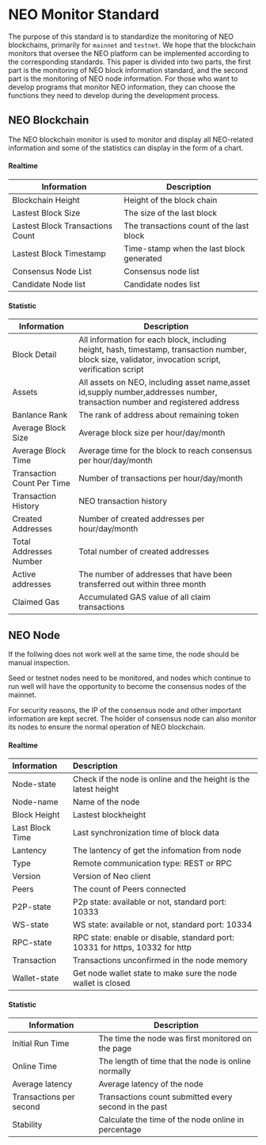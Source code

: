 # NEO Monitor Standard

The purpose of this standard is to standardize the monitoring of NEO blockchains, primarily for `mainnet` and `testnet`. We hope that the blockchain monitors that oversee the NEO platform can be implemented according to the corresponding standards.
This paper is divided into two parts, the first part is the monitoring of NEO block information standard, and the second part is the monitoring of NEO node information. For those who want to develop programs that monitor NEO information, they can choose the functions they need to develop during the development process.



## NEO Blockchain

The NEO blockchain monitor is used to monitor and display all NEO-related information and  some of the statistics  can display in the form of a chart.

#### Realtime

| Information                      | Description                              |
| -------------------------------- | ---------------------------------------- |
| Blockchain Height                | Height of the block chain                |
| Lastest Block Size               | The size of the last block               |
| Lastest Block Transactions Count | The transactions count of the last block |
| Lastest Block  Timestamp         | Time-stamp when the last block generated |
| Consensus Node List              | Consensus node list                      |
| Candidate Node list              | Candidate nodes list                     |

#### Statistic

| Information                | Description                                                  |
| -------------------------- | ------------------------------------------------------------ |
| Block Detail               | All information for each block, including height, hash, timestamp, transaction number, block size, validator, invocation script, verification script |
| Assets                     | All assets on NEO, including asset name,asset id,supply number,addresses number, transaction number and registered address |
| Banlance Rank              | The rank of address about remaining token                    |
| Average Block Size         | Average block size per hour/day/month                        |
| Average Block Time         | Average time for the block to reach consensus per hour/day/month |
| Transaction Count Per Time | Number of transactions per hour/day/month                    |
| Transaction History        | NEO transaction history                                      |
| Created Addresses          | Number of created addresses per hour/day/month               |
| Total Addresses Number     | Total number of created addresses                            |
| Active addresses           | The number of addresses  that have been transferred out within three month |
| Claimed Gas                | Accumulated GAS value of all claim transactions              |



## NEO Node

If the follwing does not work well at the same time, the node should be manual inspection.

Seed or testnet nodes need to be monitored, and nodes which continue to run well will have the opportunity to become the consensus nodes of the mainnet.

For security reasons, the IP of the consensus node and other important information are kept secret. The holder of consensus node can also monitor its nodes to ensure the normal operation of NEO blockchain.

#### Realtime

| Information     | Description                                                  |
| :-------------- | :----------------------------------------------------------- |
| Node-state      | Check if the node is online and the height is the latest height |
| Node-name       | Name of the node                                             |
| Block Height    | Lastest blockheight                                          |
| Last Block Time | Last synchronization time of block data                      |
| Lantency        | The lantency of get the infomation from node                 |
| Type            | Remote communication type: REST or RPC                       |
| Version         | Version of Neo client                                        |
| Peers           | The count of Peers connected                                 |
| P2P-state       | P2p state: available or not, standard port: 10333            |
| WS-state        | WS state: available or not, standard port: 10334             |
| RPC-state       | RPC state: enable or disable, standard port: 10331 for https, 10332 for http |
| Transaction     | Transactions unconfirmed in the node memory                  |
| Wallet-state    | Get node wallet state to make sure the node wallet is closed |

#### Statistic

| Information             | Description                                           |
| ----------------------- | ----------------------------------------------------- |
| Initial Run Time        | The time the node was first monitored on the page     |
| Online Time             | The length of time that the node is online normally   |
| Average latency         | Average latency of the node                           |
| Transactions per second | Transactions count submitted every second in the past |
| Stability               | Calculate the time of the node online in percentage   |